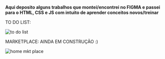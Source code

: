 **Aqui deposito alguns trabalhos que montei/encontrei no FIGMA e passei para o HTML, CSS e JS com intuito de aprender conceitos novos/treinar**

TO DO LIST:

<img src="https://blogger.googleusercontent.com/img/a/AVvXsEj2aHSgHHfV4ZbGjMTqdcR5BCjpbTwxi_CjBy8k0pqL2b_DrqaJWfUARzFaS_7DLAvqKve8eeOfSYRsJ-V9YZ8CvOPjEBpwfeDJFBlqtM9UOiVCOLWyXWK7a58hCOKvVA7Bb2RPIBNbkBIJ3uP5iazKtJ7K6T4TFpScsmdz6t_X-ukMMcrlyUmJTBQ-N_dw=w1414-h596" alt="to do list">

MARKETPLACE: AINDA EM CONSTRUÇÃO :)

<img src="https://blogger.googleusercontent.com/img/a/AVvXsEiEymUbTsBVIuG7dPWZI3yL8MI5G0YE0EbFlQc3hQfWUf0RhX1LjdG0DzleiPLHDfI9skMCjJ6FqemuVWhpONhRxjzoSYz2dQUKhgddSLbq6NsoHBg8Y7Fxm0fpwbrrCE6DCCJAEkfcnxkOED4k15_mIQJA3SF-TVGwiMVN99j1cTGa5LB5A_9ERqlWALVh=w1565-h777" alt="home mkt place">


